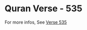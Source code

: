 # Quran Verse - 535 

For more infos, See [Verse 535](https://www.quranbookk.com/quran/search?q=535)